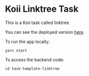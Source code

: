 # Koii Linktree Task

This is a Koii task called linktree 

You can see the deployed version [here](https://linktree.koii.network/linktree/0x07c3e160270ed08f307a49013f4b1ac37659e572).

To run the app locally:

`yarn start`

To access the backend code:

`cd task-template-linktree`